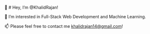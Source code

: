 👋 # Hey, I’m @KhalidRajan!


👀 I’m interested in Full-Stack Web Development and Machine Learning. 




📫 Please feel free to contact me khalidrajan14@gmail.com!

<!---
KhalidRajan/KhalidRajan is a ✨ special ✨ repository because its `README.md` (this file) appears on your GitHub profile.
You can click the Preview link to take a look at your changes.
--->
